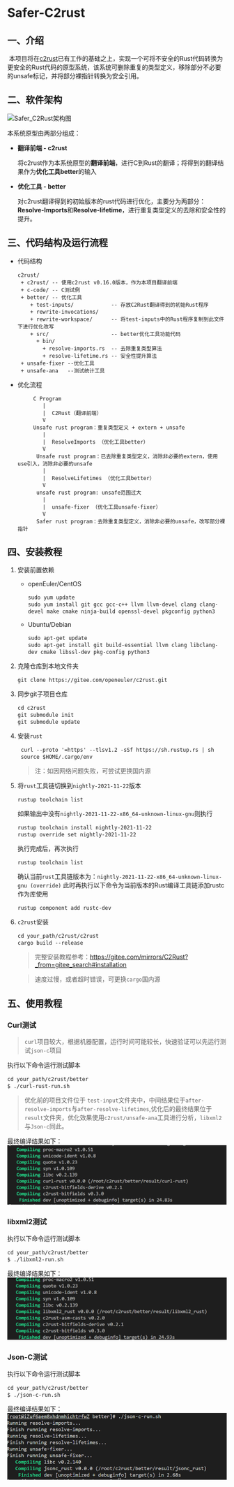 # Safer-C2rust

## 一、介绍

​        本项目将在[c2rust](https://github.com/immunant/c2rust)已有工作的基础之上，实现一个可将不安全的Rust代码转换为更安全的Rust代码的原型系统，该系统可删除重复的类型定义，移除部分不必要的unsafe标记，并将部分裸指针转换为安全引用。

## 二、软件架构

<img src="./pictures/Safer_C2Rust架构图.png" alt="Safer_C2Rust架构图" />

本系统原型由两部分组成：

+ **翻译前端 - c2rust**

  将c2rust作为本系统原型的**翻译前端**，进行C到Rust的翻译；将得到的翻译结果作为**优化工具better**的输入

+ **优化工具 - better**

  对c2rust翻译得到的初始版本的rust代码进行优化，主要分为两部分：**Resolve-Imports**和**Resolve-lifetime**，进行重复类型定义的去除和安全性的提升。

## 三、代码结构及运行流程

+ 代码结构

  ```
  c2rust/
   + c2rust/ -- 使用c2rust v0.16.0版本，作为本项目翻译前端
   + c-code/ -- C测试例
   + better/ -- 优化工具
      + test-inputs/            -- 存放C2Rust翻译得到的初始Rust程序
      + rewrite-invocations/
      + rewrite-workspace/      -- 将test-inputs中的Rust程序复制到此文件下进行优化改写
      + src/                    -- better优化工具功能代码
        + bin/
          + resolve-imports.rs  -- 去除重复类型算法
          + resolve-lifetime.rs -- 安全性提升算法
   + unsafe-fixer --优化工具
   + unsafe-ana   --测试统计工具
  ```

+ 优化流程

  ```
       C Program 
          |
          |  C2Rust（翻译前端）
          V
       Unsafe rust program：重复类型定义 + extern + unsafe 
          |
          |  ResolveImports （优化工具better）
          V
        Unsafe rust program：已去除重复类型定义，消除非必要的extern，使用use引入，消除非必要的unsafe
          |
          |  ResolveLifetimes （优化工具better）
          V
        unsafe rust program: unsafe范围过大
          |
          |  unsafe-fixer （优化工具unsafe-fixer）
          V
        Safer rust program：去除重复类型定义，消除非必要的unsafe，改写部分裸指针
  ```



## 四、安装教程
1. 安装前置依赖
    - openEuler/CentOS
        ```shell
        sudo yum update
        sudo yum install git gcc gcc-c++ llvm llvm-devel clang clang-devel make cmake ninja-build openssl-devel pkgconfig python3
        ```
    - Ubuntu/Debian
        ```shell
        sudo apt-get update
        sudo apt-get install git build-essential llvm clang libclang-dev cmake libssl-dev pkg-config python3
2. 克隆仓库到本地文件夹
    ```shell
    git clone https://gitee.com/openeuler/c2rust.git
    ```
3. 同步git子项目仓库
    ```shell
    cd c2rust
    git submodule init
    git submodule update
    ```

4. 安装`rust`
   ```shell
    curl --proto '=https' --tlsv1.2 -sSf https://sh.rustup.rs | sh
    source $HOME/.cargo/env
    ```
    > 注：如因网络问题失败，可尝试更换国内源
5. 将`rust`工具链切换到`nightly-2021-11-22`版本
    ```shell
    rustup toolchain list
    ```
    如果输出中没有`nightly-2021-11-22-x86_64-unknown-linux-gnu`则执行
    ```shell
    rustup toolchain install nightly-2021-11-22
    rustup override set nightly-2021-11-22
    ```
    执行完成后，再次执行
    ```shell
    rustup toolchain list
    ```
    确认当前`rust`工具链版本为：`nightly-2021-11-22-x86_64-unknown-linux-gnu (override)`
    此时再执行以下命令为当前版本的Rust编译工具链添加rustc作为库使用
    ```shell
    rustup component add rustc-dev
    ```
6. `c2rust`安装
    ```shell
    cd your_path/c2rust/c2rust
    cargo build --release
    ```
    > 完整安装教程参考：https://gitee.com/mirrors/C2Rust?_from=gitee_search#installation
    
     > 速度过慢，或者超时错误，可更换`cargo`国内源
    
## 五、使用教程



### Curl测试

> `curl`项目较大，根据机器配置，运行时间可能较长，快速验证可以先运行测试`json-c`项目

执行以下命令运行测试脚本
```shell
cd your_path/c2rust/better
$ ./curl-rust-run.sh
```

> 优化前的项目文件位于 `test-input`文件夹中，中间结果位于`after-resolve-imports`与`after-resolve-lifetimes`,优化后的最终结果位于`result`文件夹，优化效果使用`c2rust/unsafe-ana`工具进行分析，`libxml2`与`Json-c`同此。


最终编译结果如下：
<img src="./pictures/curl.png" alt="Curl测试结果" />

### libxml2测试

执行以下命令运行测试脚本

```shell
cd your_path/c2rust/better
$ ./libxml2-run.sh
```



最终编译结果如下：
<img src="./pictures/libxml.png" alt="libxml2测试结果" />

### Json-C测试

执行以下命令运行测试脚本

```shell
cd your_path/c2rust/better
$ ./json-c-run.sh
```



最终编译结果如下：
<img src="./pictures/jsonc.png" alt="Json-C测试结果" />

